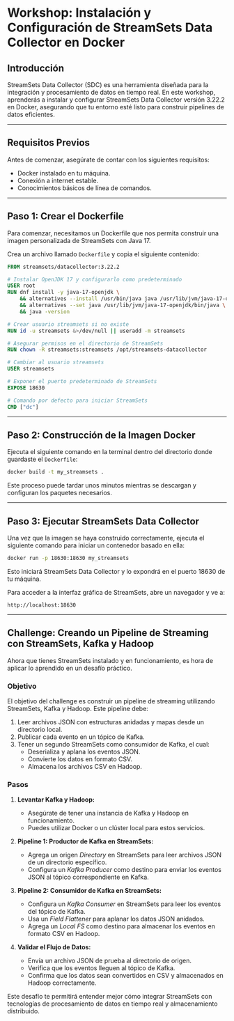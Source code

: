 # Workshop: Instalación y Configuración de StreamSets Data Collector en Docker

## Introducción
StreamSets Data Collector (SDC) es una herramienta diseñada para la integración y procesamiento de datos en tiempo real. En este workshop, aprenderás a instalar y configurar StreamSets Data Collector versión 3.22.2 en Docker, asegurando que tu entorno esté listo para construir pipelines de datos eficientes.

---

## Requisitos Previos
Antes de comenzar, asegúrate de contar con los siguientes requisitos:
- Docker instalado en tu máquina.
- Conexión a internet estable.
- Conocimientos básicos de línea de comandos.

---

## Paso 1: Crear el Dockerfile
Para comenzar, necesitamos un Dockerfile que nos permita construir una imagen personalizada de StreamSets con Java 17.

Crea un archivo llamado `Dockerfile` y copia el siguiente contenido:

```dockerfile
FROM streamsets/datacollector:3.22.2

# Instalar OpenJDK 17 y configurarlo como predeterminado
USER root
RUN dnf install -y java-17-openjdk \
    && alternatives --install /usr/bin/java java /usr/lib/jvm/java-17-openjdk/bin/java 1 \
    && alternatives --set java /usr/lib/jvm/java-17-openjdk/bin/java \
    && java -version

# Crear usuario streamsets si no existe
RUN id -u streamsets &>/dev/null || useradd -m streamsets

# Asegurar permisos en el directorio de StreamSets
RUN chown -R streamsets:streamsets /opt/streamsets-datacollector

# Cambiar al usuario streamsets
USER streamsets

# Exponer el puerto predeterminado de StreamSets
EXPOSE 18630

# Comando por defecto para iniciar StreamSets
CMD ["dc"]
```

---

## Paso 2: Construcción de la Imagen Docker
Ejecuta el siguiente comando en la terminal dentro del directorio donde guardaste el `Dockerfile`:

```sh
docker build -t my_streamsets .
```

Este proceso puede tardar unos minutos mientras se descargan y configuran los paquetes necesarios.

---

## Paso 3: Ejecutar StreamSets Data Collector
Una vez que la imagen se haya construido correctamente, ejecuta el siguiente comando para iniciar un contenedor basado en ella:

```sh
docker run -p 18630:18630 my_streamsets
```

Esto iniciará StreamSets Data Collector y lo expondrá en el puerto 18630 de tu máquina.

Para acceder a la interfaz gráfica de StreamSets, abre un navegador y ve a:

```
http://localhost:18630
```

---

## Challenge: Creando un Pipeline de Streaming con StreamSets, Kafka y Hadoop

Ahora que tienes StreamSets instalado y en funcionamiento, es hora de aplicar lo aprendido en un desafío práctico.

### Objetivo
El objetivo del challenge es construir un pipeline de streaming utilizando StreamSets, Kafka y Hadoop. Este pipeline debe:
1. Leer archivos JSON con estructuras anidadas y mapas desde un directorio local.
2. Publicar cada evento en un tópico de Kafka.
3. Tener un segundo StreamSets como consumidor de Kafka, el cual:
   - Deserializa y aplana los eventos JSON.
   - Convierte los datos en formato CSV.
   - Almacena los archivos CSV en Hadoop.

### Pasos
1. **Levantar Kafka y Hadoop:**
   - Asegúrate de tener una instancia de Kafka y Hadoop en funcionamiento.
   - Puedes utilizar Docker o un clúster local para estos servicios.

2. **Pipeline 1: Productor de Kafka en StreamSets:**
   - Agrega un origen *Directory* en StreamSets para leer archivos JSON de un directorio específico.
   - Configura un *Kafka Producer* como destino para enviar los eventos JSON al tópico correspondiente en Kafka.

3. **Pipeline 2: Consumidor de Kafka en StreamSets:**
   - Configura un *Kafka Consumer* en StreamSets para leer los eventos del tópico de Kafka.
   - Usa un *Field Flattener* para aplanar los datos JSON anidados.
   - Agrega un *Local FS* como destino para almacenar los eventos en formato CSV en Hadoop.

4. **Validar el Flujo de Datos:**
   - Envía un archivo JSON de prueba al directorio de origen.
   - Verifica que los eventos lleguen al tópico de Kafka.
   - Confirma que los datos sean convertidos en CSV y almacenados en Hadoop correctamente.

Este desafío te permitirá entender mejor cómo integrar StreamSets con tecnologías de procesamiento de datos en tiempo real y almacenamiento distribuido.


